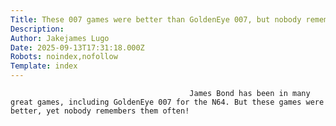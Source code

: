 ```yaml
---
Title: These 007 games were better than GoldenEye 007, but nobody remembers them
Description: 
Author: Jakejames Lugo
Date: 2025-09-13T17:31:18.000Z
Robots: noindex,nofollow
Template: index
---
```


                                            James Bond has been in many great games, including GoldenEye 007 for the N64. But these games were better, yet nobody remembers them often!
                                        